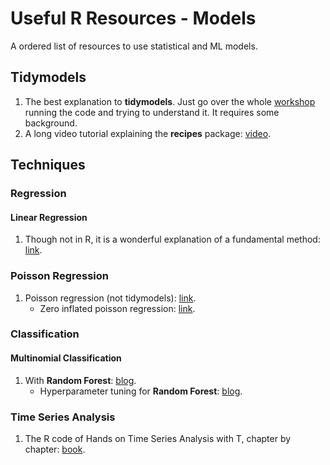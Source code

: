 # Useful R Resources - Models
A ordered list of resources to use statistical and ML models.

## Tidymodels
1. The best explanation to **tidymodels**. Just go over the whole [workshop](https://workshops.tidymodels.org/) running the code and trying to understand it. It requires some background.
2. A long video tutorial explaining the **recipes** package: [video](https://www.youtube.com/watch?v=GdR_S8bYaag&t=934s).

## Techniques

### Regression

#### Linear Regression
1. Though not in R, it is a wonderful explanation of a fundamental method: [link](https://mlu-explain.github.io/linear-regression/).

### Poisson Regression
1. Poisson regression (not tidymodels): [link](https://www.dataquest.io/blog/tutorial-poisson-regression-in-r/).
   - Zero inflated poisson regression: [link](https://juliasilge.com/blog/rstats-vignettes/).

### Classification

#### Multinomial Classification
1. With **Random Forest**: [blog](https://juliasilge.com/blog/multinomial-volcano-eruptions/).
   - Hyperparameter tuning for **Random Forest**: [blog](https://juliasilge.com/blog/sf-trees-random-tuning/).

### Time Series Analysis
1. The R code of Hands on Time Series Analysis with T, chapter by chapter: [book](https://github.com/RamiKrispin/Hands-On-Time-Series-Analysis-with-R).
